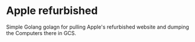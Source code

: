# Apple refurbished

Simple Golang golagn for pulling Apple's refurbished website and dumping the Computers there in GCS.
